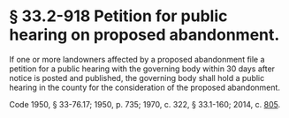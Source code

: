 # § 33.2-918 Petition for public hearing on proposed abandonment.

<p>If one or more landowners affected by a proposed abandonment file a petition for a public hearing with the governing body within 30 days after notice is posted and published, the governing body shall hold a public hearing in the county for the consideration of the proposed abandonment.</p><p>Code 1950, § 33-76.17; 1950, p. 735; 1970, c. 322, § 33.1-160; 2014, c. <a href='http://lis.virginia.gov/cgi-bin/legp604.exe?141+ful+CHAP0805'>805</a>.</p>